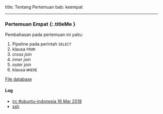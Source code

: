 title: Tentang Pertemuan
bab: keempat

---


### <i class="fa fa-info-circle"></i> Pertemuan Empat {:.titleMe }

Pembahasan pada pertemuan ini yaitu:

1. Pipeline pada perintah `SELECT`
2. klausa `FROM`
3. _cross join_
4. _inner join_
5. _outer join_
6. klausa `WHERE`

[File database](https://github.com/PagarUbuntu-Indonesia/haluang/blob/master/src/bebas/sqlite/database-p4a.db)

#### Log

- [irc #ubuntu-indonesia 16 Mar 2018](https://freenode.logbot.info/ubuntu-indonesia/20180316)
- [ssh](https://asciinema.org/a/f3fXm8s8QIIiBkT44g6xbEg8x)